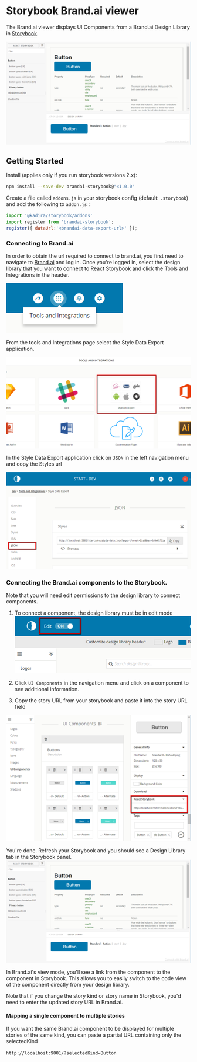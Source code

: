 # Storybook Brand.ai viewer

The Brand.ai viewer displays UI Components from a Brand.ai Design Library in [Storybook](https://github.com/storybooks/storybook).  

![brandai-react-storybook](./docs/button-storybook.png)

## Getting Started

Install (applies only if you run storybook versions 2.x):

```sh
npm install --save-dev brandai-storybook@"<1.0.0"
```
Create a file called `addons.js` in your storybook config (default: `.storybook`) and add the following to `addon.js` :  

```javascript
import '@kadira/storybook/addons'
import register from 'brandai-storybook';
register({ dataUrl:'<brandai-data-export-url>' });
```

### Connecting to Brand.ai
In order to obtain the url required to connect to brand.ai, you first need to navigate to [Brand.ai](https://brand.ai) and log in. Once you're logged in, select the design library that you want to connect to React Storybook and click the Tools and Integrations in the header.

![Tools and Integrations](./docs/tools-integrations.png)

From the tools and Integrations page select the Style Data Export application.
 
![Data export app](./docs/data-export-app.png)

In the Style Data Export application click on `JSON` in the left navigation menu and copy the Styles url

![Data export app](./docs/data-export.png)




### Connecting the Brand.ai components to the Storybook. 
Note that you will need edit permissions to the design library to connect components.

1. To connect a component, the design library must be in edit mode
![Edit mode](./docs/edit-mode.png)

2. Click `UI Components` in the navigation menu and click on a component to see additional information.

3. Copy the story URL from your storybook and paste it into the story URL field

![Story url](./docs/component-url.png)

You're done. Refresh your Storybook and you should see a Design Library tab in the Storybook panel. 
![brandai-react-storybook](./docs/button-storybook.png) 


In Brand.ai's view mode, you'll see a link from the component to the component in Storybook. This allows you to easily switch to the code view of the component directly from your design library. 

Note that if you change the story kind or story name in Storybook, you'd need to enter the updated story URL in Brand.ai.  


#### Mapping a single component to multiple stories
If you want the same Brand.ai component to be displayed for multiple stories of the same kind, you can paste a partial URL containing only the selectedKind

`http://localhost:9001/?selectedKind=Button`

